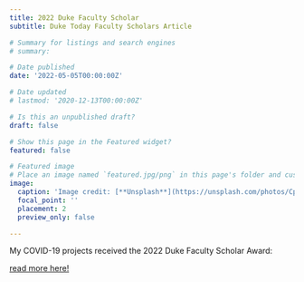 ```yaml
---
title: 2022 Duke Faculty Scholar
subtitle: Duke Today Faculty Scholars Article

# Summary for listings and search engines
# summary:

# Date published
date: '2022-05-05T00:00:00Z'

# Date updated
# lastmod: '2020-12-13T00:00:00Z'

# Is this an unpublished draft?
draft: false

# Show this page in the Featured widget?
featured: false

# Featured image
# Place an image named `featured.jpg/png` in this page's folder and customize its options here.
image:
  caption: 'Image credit: [**Unsplash**](https://unsplash.com/photos/CpkOjOcXdUY)'
  focal_point: ''
  placement: 2
  preview_only: false

---
```


My COVID-19 projects received the 2022 Duke Faculty Scholar Award:

[read more here!](https://today.duke.edu/2022/05/three-juniors-selected-faculty-scholars-excellence-research#:~:text=2022%20Faculty%20Scholars%3A%20Patrick%20Duan%2C%20Jenny%20Huang%20and%20Dinachi%20Okonkwo.)

